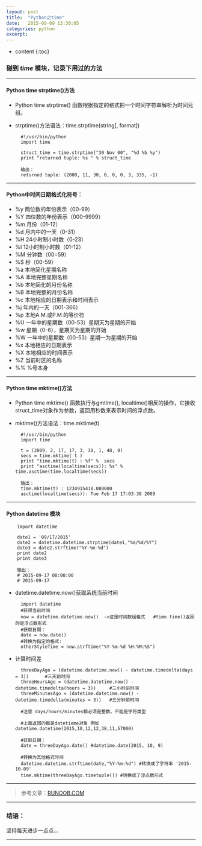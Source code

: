 ```yaml
---
layout: post
title:  "Python之time"
date:   2015-09-09 13:30:05
categories: python
excerpt: 
---
```


* content
{:toc}


### 碰到 *time* 模块，记录下用过的方法

---

#### Python time strptime()方法

* Python time strptime() 函数根据指定的格式把一个时间字符串解析为时间元组。

* strptime()方法语法：time.strptime(string[, format])

        #!/usr/bin/python
        import time

        struct_time = time.strptime("30 Nov 00", "%d %b %y")
        print "returned tuple: %s " % struct_time
        
        输出：
        returned tuple: (2000, 11, 30, 0, 0, 0, 3, 335, -1)

---

#### Python中时间日期格式化符号：

* %y 两位数的年份表示（00-99）
* %Y 四位数的年份表示（000-9999）
* %m 月份（01-12）
* %d 月内中的一天（0-31）
* %H 24小时制小时数（0-23）
* %I 12小时制小时数（01-12）
* %M 分钟数（00=59）
* %S 秒（00-59）
* %a 本地简化星期名称
* %A 本地完整星期名称
* %b 本地简化的月份名称
* %B 本地完整的月份名称
* %c 本地相应的日期表示和时间表示
* %j 年内的一天（001-366）
* %p 本地A.M.或P.M.的等价符
* %U 一年中的星期数（00-53）星期天为星期的开始
* %w 星期（0-6），星期天为星期的开始
* %W 一年中的星期数（00-53）星期一为星期的开始
* %x 本地相应的日期表示
* %X 本地相应的时间表示
* %Z 当前时区的名称
* %% %号本身


---

#### Python time mktime()方法

* Python time mktime() 函数执行与gmtime(), localtime()相反的操作，它接收struct_time对象作为参数，返回用秒数来表示时间的浮点数。

* mktime()方法语法：time.mktime(t)

        #!/usr/bin/python
        import time

        t = (2009, 2, 17, 17, 3, 38, 1, 48, 0)
        secs = time.mktime( t )
        print "time.mktime(t) : %f" %  secs
        print "asctime(localtime(secs)): %s" % time.asctime(time.localtime(secs))
        
        输出：
        time.mktime(t) : 1234915418.000000
        asctime(localtime(secs)): Tue Feb 17 17:03:38 2009

---

#### Python datetime 模块
        
        import datetime
        
        date1 = '09/17/2015'
        date2 = datetime.datetime.strptime(date1,"%m/%d/%Y")
        date3 = date2.strftime("%Y-%m-%d")
        print date2
        print date3
        
        输出：
        # 2015-09-17 00:00:00
        # 2015-09-17

* datetime.datetime.now()获取系统当前时间
    
        import datetime
        #获得当前时间
        now = datetime.datetime.now()  ->这是时间数组格式   #time.time()返回的是浮点数形式
        #获取日期：
        date = now.date()
        #转换为指定的格式:
        otherStyleTime = now.strftime("%Y-%m-%d %H:%M:%S")
       
* 计算时间差 

        threeDayAgo = (datetime.datetime.now() - datetime.timedelta(days = 3))      #三天前时间
        threeHoursAgo = (datetime.datetime.now() - datetime.timedelta(hours = 3))     #三小时前时间
        threeMinutesAgo = (datetime.datetime.now() - datetime.timedelta(minutes = 3))   #三分钟前时间
        
        #注意 days/hours/minutes都必须是整数。不能是字符类型
        
        #上面返回的都是datetieme对象 例如 datetime.datetime(2015,10,12,12,38,11,57000)
        
        #获取日期：
        date = threeDayAgo.date() #datetime.date(2015, 10, 9)
        
        #转换为其他格式时间
        datetime.datetime.strftime(date,"%Y-%m-%d") #转换成了字符串 '2015-10-09'
        time.mktime(threeDayAgo.timetuple()) #转换成了浮点数形式
        
        
---

> 参考文章：[RUNOOB.COM](http://www.runoob.com/python/att-time-mktime.html)

---

### 结语：

坚持每天进步一点点...

---